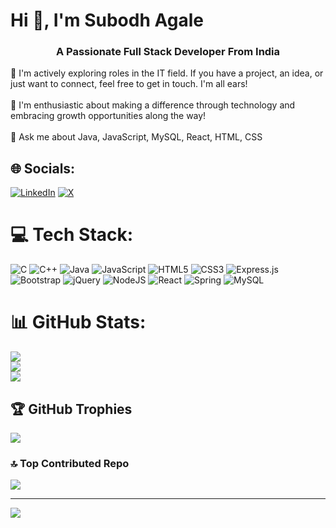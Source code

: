# Hi 👋, I'm Subodh Agale
<h3 align="center">A Passionate Full Stack Developer From India</h3>
🧐 I'm actively exploring roles in the IT field. If you have a project, an idea, or just want to connect, feel free to get in touch. I'm all ears!<br><br>🎯 I'm enthusiastic about making a difference through technology and embracing growth opportunities along the way!<br><br>💬 Ask me about Java, JavaScript, MySQL, React, HTML, CSS


## 🌐 Socials:
[![LinkedIn](https://img.shields.io/badge/LinkedIn-%230077B5.svg?logo=linkedin&logoColor=white)](https://linkedin.com/in/subodhagale) [![X](https://img.shields.io/badge/X-black.svg?logo=X&logoColor=white)](https://x.com/HeyitsSubodh) 

# 💻 Tech Stack:
![C](https://img.shields.io/badge/c-%2300599C.svg?style=for-the-badge&logo=c&logoColor=white) ![C++](https://img.shields.io/badge/c++-%2300599C.svg?style=for-the-badge&logo=c%2B%2B&logoColor=white) ![Java](https://img.shields.io/badge/java-%23ED8B00.svg?style=for-the-badge&logo=openjdk&logoColor=white) ![JavaScript](https://img.shields.io/badge/javascript-%23323330.svg?style=for-the-badge&logo=javascript&logoColor=%23F7DF1E) ![HTML5](https://img.shields.io/badge/html5-%23E34F26.svg?style=for-the-badge&logo=html5&logoColor=white) ![CSS3](https://img.shields.io/badge/css3-%231572B6.svg?style=for-the-badge&logo=css3&logoColor=white) ![Express.js](https://img.shields.io/badge/express.js-%23404d59.svg?style=for-the-badge&logo=express&logoColor=%2361DAFB) ![Bootstrap](https://img.shields.io/badge/bootstrap-%238511FA.svg?style=for-the-badge&logo=bootstrap&logoColor=white) ![jQuery](https://img.shields.io/badge/jquery-%230769AD.svg?style=for-the-badge&logo=jquery&logoColor=white) ![NodeJS](https://img.shields.io/badge/node.js-6DA55F?style=for-the-badge&logo=node.js&logoColor=white) ![React](https://img.shields.io/badge/react-%2320232a.svg?style=for-the-badge&logo=react&logoColor=%2361DAFB) ![Spring](https://img.shields.io/badge/spring-%236DB33F.svg?style=for-the-badge&logo=spring&logoColor=white) ![MySQL](https://img.shields.io/badge/mysql-%2300000f.svg?style=for-the-badge&logo=mysql&logoColor=white)
# 📊 GitHub Stats:
![](https://github-readme-stats.vercel.app/api?username=SubodhAgale&theme=dark&hide_border=false&include_all_commits=true&count_private=true)<br/>
![](https://github-readme-streak-stats.herokuapp.com/?user=SubodhAgale&theme=dark&hide_border=false)<br/>
![](https://github-readme-stats.vercel.app/api/top-langs/?username=SubodhAgale&theme=dark&hide_border=false&include_all_commits=true&count_private=true&layout=compact)

## 🏆 GitHub Trophies
![](https://github-profile-trophy.vercel.app/?username=SubodhAgale&theme=radical&no-frame=true&no-bg=true&margin-w=4)

### 🔝 Top Contributed Repo
![](https://github-contributor-stats.vercel.app/api?username=SubodhAgale&limit=5&theme=dark&combine_all_yearly_contributions=true)

---
[![](https://visitcount.itsvg.in/api?id=SubodhAgale&icon=2&color=0)](https://visitcount.itsvg.in)

<!-- Proudly created with GPRM ( https://gprm.itsvg.in ) -->
